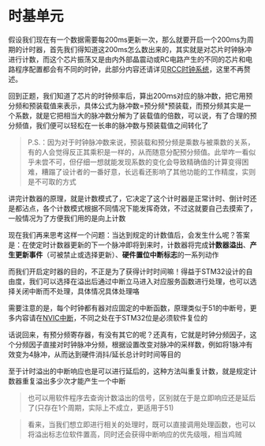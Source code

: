 # 时基单元

假设我们现在有一个数据需要每200ms更新一次，那么就要开启一个200ms为周期的计时器，首先我们得知道这200ms怎么数出来的，其实就是对芯片时钟脉冲进行计数，而这个芯片振荡又是由内外部晶震动或RC电路产生的不同的芯片和电路程序配置都会有不同的时钟，此部分内容还请详见[RCC时钟系统]()，这里不再赘述。

回到正题，我们知道了芯片的时钟频率后，算出200ｍs对应的脉冲数，把它用预分频和预装载值来表示，具体公式为脉冲数=预分频*预装载，而预分频其实是一个系数，就是它把相当大的脉冲数分解为了装载值的倍数，可以说，有了合理的预分频值，我们便可以轻松在一长串的脉冲数与预装载值之间转化了

> P.S.：因为对于时钟脉冲数来说，预装载和预分频是乘数与被乘数的关系，有的人会觉得反正其乘积是一样的，从而随意分配预分频值。此举咋一看似乎未尝不可，但仔细一想就能发现系数的变化会导致精确值的计算变得困难，糟蹋了设计者的一番好意，长远看还影响了其他功能的工作精度，实则是不可取的方式

讲完计数器的原理，就是计数模式了，它决定了这个计时器是正常计时、倒计时还是都沾点，各个计数模式根据不同情况下能发挥奇效，不过这就要自己去摸索了，一般情况为了方便我们用的是向上计数

现在我们再来思考这样一个问题：当达到规定的计数值后，会发生什么呢？答案是：在使定时计数器更新的下一个脉冲即将到来时，计数器将完成**计数器溢出**、**产生更新事件**（可被禁止或选择更新）、**硬件置位中断标志**的一系列动作

而我们开启定时器的目的，不正是为了获得计时时间嘛！得益于STM32设计的自由度，我们可以选择在溢出后通过中断立马进入对应服务函数进行处理，也可以选择关闭中断而不处理，具体情况具体处理咯

需要注意的是，每个时钟都有器对应固定的中断函数，原理类似于51的中断号，更多内容请在[NVIC中断]()，不同之处在于STM32位是必须软件复位的

话说回来，有预分频寄存器，有没有其它的呢？还真有，它就是时钟分频因子，这个分频因子直接对时钟脉冲分频，根据设置改变对脉冲的采样数，例如将1脉冲有效变为4脉冲，从而达到硬件消抖/延长总计时时间等目的

至于计时溢出的中断响应也是可以进行延后的，这种方法叫重复计数，就是规定计数器重复溢出多少次才能产生一个中断



> 也可以用软件程序去查询计数溢出的信号，区别就在于是立即响应还是延后了(只存在1个周期，实际上不成立，更适用于51)

> 看来，当我们想立即进行相关的处理时，既可以直接调用处理函数，也可以将溢出标志位软件置高，同时还会获得中断响应的优先级哦，相当鸡贼
